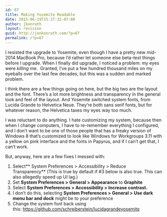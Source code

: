 ```yaml
---
id: 67
title: Making Yosemite Readable
date: 2015-06-19T15:37:32-07:00
author: jkonrath
layout: revision
guid: http://jonkonrath.com/?p=67
permalink: /?p=67
---
```

I resisted the upgrade to Yosemite, even though I have a pretty new mid-2014 MacBook Pro, because I&#8217;d rather let someone else beta-test things before I upgrade. When I finally did upgrade, I noticed a problem: my eyes were _killing_ me.  Granted, I&#8217;ve put a few hundred thousand miles on my eyeballs over the last few decades, but this was a sudden and marked problem.

I think there are a few things going on here, but the big two are the layout and the font. There&#8217;s a lot more brightness and transparency in the general look and feel of the layout. And Yosemite switched system fonts, from Lucida Grande to Helvetica Neue. They&#8217;re both sans serif fonts, but for whatever reason, the Helvetica taxes my eyes way too much.

I was reluctant to do anything. I hate customizing my system, because then when I change computers, I have to re-remember everything I configured, and I don&#8217;t want to be one of those people that has a freaky version of Windows 8 that&#8217;s customized to look like Windows for Workgroups 3.11 with a yellow on pink interface and the fonts in Papyrus, and if I can&#8217;t get that, I can&#8217;t work.

But, anyway, here are a few fixes I messed with:

  1. Select** System Preferences > Accessibility > Reduce Transparency** (This is true by default if #3 below is also true. This can also allegedly speed up UI lag.)
  2. Set **System Preferences > General > Appearance** to **Graphite**
  3. Select **System Preferences > Accessibility > Increase contrast.**
  4. I don&#8217;t do this, selecting **System Preferences > General > Use dark menu bar and dock** might be to your preference
  5. Change the system font back using this: <https://github.com/schreiberstein/lucidagrandeyosemite>

&nbsp;